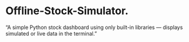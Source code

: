 # Offline-Stock-Simulator.
“A simple Python stock dashboard using only built-in libraries — displays simulated or live data in the terminal.”
